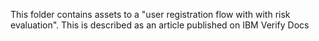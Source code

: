 This folder contains assets to a "user registration flow with with risk evaluation". This is described as an article published on IBM Verify Docs
